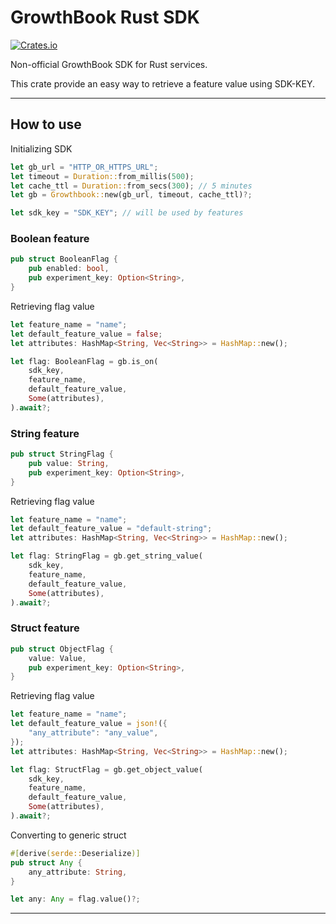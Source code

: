# GrowthBook Rust SDK

[![Crates.io](https://img.shields.io/crates/l/datadog-tracing)](LICENSE)

Non-official GrowthBook SDK for Rust services.

This crate provide an easy way to retrieve a feature value using SDK-KEY.
___

## How to use

Initializing SDK

```rust
let gb_url = "HTTP_OR_HTTPS_URL";
let timeout = Duration::from_millis(500);
let cache_ttl = Duration::from_secs(300); // 5 minutes
let gb = Growthbook::new(gb_url, timeout, cache_ttl)?;

let sdk_key = "SDK_KEY"; // will be used by features
```

### Boolean feature
```rust
pub struct BooleanFlag {
    pub enabled: bool,
    pub experiment_key: Option<String>,
}
```

Retrieving flag value

```rust
let feature_name = "name";
let default_feature_value = false;
let attributes: HashMap<String, Vec<String>> = HashMap::new();

let flag: BooleanFlag = gb.is_on(
    sdk_key,
    feature_name, 
    default_feature_value,
    Some(attributes),
).await?;
```

### String feature

```rust
pub struct StringFlag {
    pub value: String,
    pub experiment_key: Option<String>,
}
```

Retrieving flag value

```rust
let feature_name = "name";
let default_feature_value = "default-string";
let attributes: HashMap<String, Vec<String>> = HashMap::new();

let flag: StringFlag = gb.get_string_value(
    sdk_key,
    feature_name,
    default_feature_value, 
    Some(attributes),
).await?;
```

### Struct feature

```rust
pub struct ObjectFlag {
    value: Value,
    pub experiment_key: Option<String>,
}
```

Retrieving flag value

```rust
let feature_name = "name";
let default_feature_value = json!({
    "any_attribute": "any_value",
});
let attributes: HashMap<String, Vec<String>> = HashMap::new();

let flag: StructFlag = gb.get_object_value(
    sdk_key,
    feature_name,
    default_feature_value, 
    Some(attributes),
).await?;
```

Converting to generic struct

```rust
#[derive(serde::Deserialize)]
pub struct Any {
    any_attribute: String,
}

let any: Any = flag.value()?;
```
___